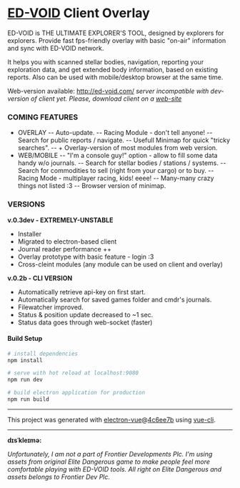 # [ED-VOID](http://ed-void.com/) Client Overlay

ED-VOID is THE ULTIMATE EXPLORER'S TOOL, designed by explorers for explorers. Provide fast fps-friendly overlay with basic "on-air" information and sync with ED-VOID network.

It helps you with scanned stellar bodies, navigation, reporting your exploration data, and get extended body information, based on existing reports. Also can be used with mobile/desktop browser at the same time.

Web-version available: http://ed-void.com/
*server incompatible with dev-version of client yet. Please, download client on a [web-site](http://ed-void.com/)*

### COMING FEATURES
- OVERLAY
-- Auto-update.
-- Racing Module - don't tell anyone!
-- Search for public reports / navigate.
-- Usefull Minimap for quick "tricky searches".
-- + Overlay-version of most modules from web version.
- WEB/MOBILE
-- "I'm a console guy!" option - allow to fill some data handy w/o journals.
-- Search for stellar bodies / stations / systems.
-- Search for commodities to sell (right from your cargo) or to buy.
-- Racing Mode - multiplayer racing, kids! eeee!
-- Many-many crazy things not listed :3
-- Browser version of minimap.


### VERSIONS
**v.0.3dev - EXTREMELY-UNSTABLE**
- Installer
- Migrated to electron-based client
- Journal reader performance ++
- Overlay prototype with basic feature - login :3
- Cross-cleint modules (any module can be used on client and overlay)


**v.0.2b - CLI VERSION**
- Automatically retrieve api-key on first start.
- Automatically search for saved games folder and cmdr's journals.
- Filewatcher improved.
- Status & position update decreased to ~1 sec.
- Status data goes through web-socket (faster)


#### Build Setup

``` bash
# install dependencies
npm install

# serve with hot reload at localhost:9080
npm run dev

# build electron application for production
npm run build

```


---

This project was generated with [electron-vue](https://github.com/SimulatedGREG/electron-vue)@[4c6ee7b](https://github.com/SimulatedGREG/electron-vue/tree/4c6ee7bf4f9b4aa647a22ec1c1ca29c2e59c3645) using [vue-cli](https://github.com/vuejs/vue-cli).

---


**dɪsˈkleɪmə:**

*Unfortunately, I am not a part of Frontier Developments Plc. I'm using assets from original Elite Dangerous game to make people feel more comfortable playing with ED-VOID tools. All right on Elite Dangerous and assets belongs to Frontier Dev Plc.*
